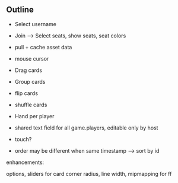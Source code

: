 ## Outline

+ Select username
+ Join --> Select seats, show seats, seat colors
+ pull + cache asset data

+ mouse cursor
+ Drag cards
- Group cards
+ flip cards
- shuffle cards
- Hand per player
- shared text field for all game.players, editable only by host


- touch?
- order may be different when same timestamp --> sort by id

enhancements:

options, sliders for card corner radius, line width, mipmapping for ff
